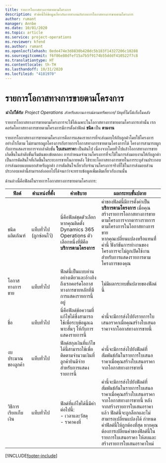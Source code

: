 ```yaml
---
title: รายการโอกาสทางการขายตามโครงการ
description: หัวข้อนี้ให้ข้อมูลเกี่ยวกับการทำงานกับรายการโอกาสทางการขายตามโครงการ
author: rumant
manager: Annbe
ms.date: 10/01/2020
ms.topic: article
ms.service: project-operations
ms.reviewer: kfend
ms.author: rumant
ms.openlocfilehash: 0ede474e3d8830b420dc5b183f14327206c10288
ms.sourcegitcommit: f6f86e80dfef15a7b5f9174b55dddf410522f7c8
ms.translationtype: HT
ms.contentlocale: th-TH
ms.lasthandoff: 10/31/2020
ms.locfileid: "4181970"
---
```

# <a name="project-based-opportunity-lines"></a>รายการโอกาสทางการขายตามโครงการ

_**นำไปใช้กับ:** Project Operations สำหรับสถานการณ์ตามทรัพยากร/วัสดุที่ไม่ได้เก็บในคลัง_


รายการโอกาสทางการขายตามโครงการจะใช้ได้เฉพาะในโอกาสทางการขายตามโครงการเท่านั้น เรกคอร์ดโอกาสทางการขายตามโครงการมีการตั้งค่าฟิลด์ **ชนิด** เป็น **ตามงาน**

รายการโอกาสทางการขายตามโครงการคือการแสดงรายการที่จะส่งมอบให้กับลูกค้าโดยใช้โครงการ อย่างไรก็ตาม ไม่สามารถผูกโครงการกับรายการโอกาสทางการขายตามโครงการได้ โครงการสามารถผูกกับการแสดงรายการจากลำดับขั้น **ใบเสนอราคา** เป็นต้นไป เนื่องจากโดยทั่วไปแล้วโอกาสทางการขายเกิดขึ้นในลำดับขั้นเริ่มต้นของข้อตกลง การกำหนดจำนวนโครงการที่จะใช้ในการส่งมอบงานให้กับลูกค้าเป็นการตัดสินใจที่เกิดขึ้นในระยะการขายในภายหลัง ใช้ระยะโอกาสทางการขายในการระบุส่วนประกอบการส่งมอบแบบแยกสำหรับลูกค้า การตัดสินใจเกี่ยวกับจำนวนโครงการจริงที่ใช้ในการส่งมอบส่วนประกอบเหล่านี้สามารถส่งออกไปได้จนกว่าจะทราบข้อมูลเพิ่มเติมเกี่ยวกับงานนั้น

ด้านล่างนี้คือฟิลด์ในรายการโอกาสทางการขายตามโครงการ:

| **ฟิลด์** | **ตำแหน่งที่ตั้ง** | **คำอธิบาย** | **ผลกระทบขั้นปลาย** |
| --- | --- | --- | --- |
| ชนิดผลิตภัณฑ์ | แท็บทั่วไป (ถูกซ่อนไว้) | นี่คือฟิลด์ชุดตัวเลือก หากคุณติดตั้ง Dynamics 365 Operations ตัวเลือกหนึ่งที่มีคือ **บริการตามโครงการ**  | ค่าของฟิลด์นี้มีการตั้งค่าเป็น **บริการตามโครงการ** เมื่อคุณสร้างรายการโอกาสทางการขายตามโครงการจากตารางรายการตามโครงการในโอกาสทางการขาย <br> หากคุณเปลี่ยนแปลงหรือแทนที่่ค่านี้ ฟังก์ชันการทำงานของโครงการจะไม่ถูกเปิดใช้งานสำหรับการแสดงรายการตามโครงการของคุณ |
| โอกาสทางการขาย | แท็บทั่วไป | ฟิลด์นี้เป็นแบบอ่านอย่างเดียวและอ้างอิงถึงเรกคอร์ดโอกาสทางการขายหลักที่มีการแสดงรายการนี้อยู่ | ไม่มีผลกระทบขั้นปลายของฟิลด์นี้ |
| ชื่อ | แท็บทั่วไป | นี่คือฟิลด์ข้อความที่แก้ไขได้ซึ่งสามารถใช้เพื่อระบุข้อมูลเฉพาะสั้นๆ ให้กับการแสดงรายการนี้ | ค่านี้จะมีการส่งไปยังรายการใบเสนอราคาเมื่อคุณสร้างใบเสนอราคาจากโอกาสทางการขายนี้ |
| งบประมาณของลูกค้า | แท็บทั่วไป | ฟิลด์สกุลเงินที่แก้ไขได้นี้สามารถใช้เพื่อติดตามจำนวนเงินที่ลูกค้ายินดีจ่ายสำหรับการแสดงรายการนี้ | ค่านี้จะมีการส่งไปยังฟิลด์ที่สัมพันธ์กันในรายการใบเสนอราคาเมื่อคุณสร้างใบเสนอราคาจากโอกาสทางการขายนี้ |
| วิธีการเรียกเก็บเงิน | แท็บทั่วไป | ฟิลด์ที่แก้ไขได้นี้มีค่าต่อไปนี้:</br>- เวลาและวัสดุ</br>- ราคาคงที่ | ค่านี้จะมีการส่งไปยังฟิลด์ที่สัมพันธ์กันในรายการใบเสนอราคาเมื่อคุณสร้างใบเสนอราคาจากโอกาสทางการขายนี้ หลังจากสร้างรายการใบเสนอราคาแล้ว ฟิลด์นี้จะถูกล็อกและไม่สามารถเปลี่ยนแปลงได้ กำหนดค่าฟิลด์นี้ให้ถูกต้องที่สุด หากคุณต้องการเปลี่ยนค่าของฟิลด์นี้ในรายการใบเสนอราคา ให้ลบและสร้างรายการใบเสนอราคาใหม่ |


[!INCLUDE[footer-include](../includes/footer-banner.md)]